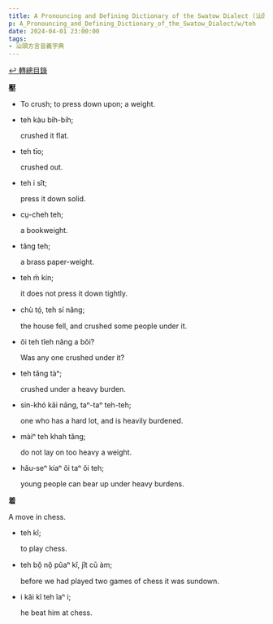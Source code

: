 ```yaml
---
title: A Pronouncing and Defining Dictionary of the Swatow Dialect (汕頭方言音義字典) / teh
p: A_Pronouncing_and_Defining_Dictionary_of_the_Swatow_Dialect/w/teh
date: 2024-04-01 23:00:00
tags: 
- 汕頭方言音義字典
---
```


[↩️ 轉總目錄](/A_Pronouncing_and_Defining_Dictionary_of_the_Swatow_Dialect)


**壓**
- To crush; to press down upon; a weight.

- teh kàu bih-bih;

  crushed it flat.

- teh tīo;

  crushed out.

- teh i sît;

  press it down solid.

- cṳ-cheh teh;

  a bookweight.

- tâng teh;

  a brass paper-weight.

- teh m̄ kín;

  it does not press it down tightly.

- chù tó̤, teh sí nâng;

  the house fell, and crushed some people under it.

- ôi teh tîeh nâng a bŏi?

  Was any one crushed under it?

- teh tăng tàⁿ;

  crushed under a heavy burden.

- sin-khó kâi nâng, taⁿ-taⁿ teh-teh;

  one who has a hard lot, and is heavily burdened.

- màiⁿ teh khah tăng;

  do not lay on too heavy a weight.

- hău-seⁿ kíaⁿ ŏi taⁿ ŏi teh;

  young people can bear up under heavy burdens.

**着**

A move in chess.

- teh kî;

  to play chess.

- teh bô̤ nŏ̤ pûaⁿ kî, jît cū àm;

  before we had played two games of chess it was sundown.

- i kâi kî teh îaⁿ i;

  he beat him at chess.